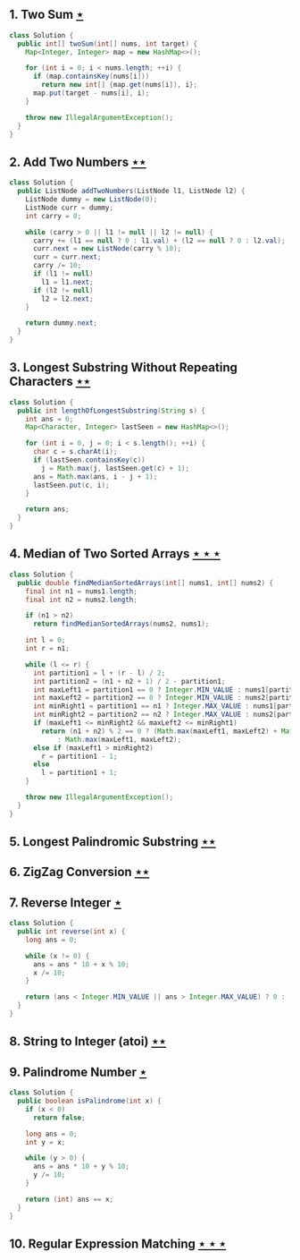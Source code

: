 ## 1. Two Sum [$\star$](https://leetcode.com/problems/two-sum)

```java
class Solution {
  public int[] twoSum(int[] nums, int target) {
    Map<Integer, Integer> map = new HashMap<>();

    for (int i = 0; i < nums.length; ++i) {
      if (map.containsKey(nums[i]))
        return new int[] {map.get(nums[i]), i};
      map.put(target - nums[i], i);
    }

    throw new IllegalArgumentException();
  }
}
```

## 2. Add Two Numbers [$\star\star$](https://leetcode.com/problems/add-two-numbers)

```java
class Solution {
  public ListNode addTwoNumbers(ListNode l1, ListNode l2) {
    ListNode dummy = new ListNode(0);
    ListNode curr = dummy;
    int carry = 0;

    while (carry > 0 || l1 != null || l2 != null) {
      carry += (l1 == null ? 0 : l1.val) + (l2 == null ? 0 : l2.val);
      curr.next = new ListNode(carry % 10);
      curr = curr.next;
      carry /= 10;
      if (l1 != null)
        l1 = l1.next;
      if (l2 != null)
        l2 = l2.next;
    }

    return dummy.next;
  }
}
```

## 3. Longest Substring Without Repeating Characters [$\star\star$](https://leetcode.com/problems/longest-substring-without-repeating-characters)

```java
class Solution {
  public int lengthOfLongestSubstring(String s) {
    int ans = 0;
    Map<Character, Integer> lastSeen = new HashMap<>();

    for (int i = 0, j = 0; i < s.length(); ++i) {
      char c = s.charAt(i);
      if (lastSeen.containsKey(c))
        j = Math.max(j, lastSeen.get(c) + 1);
      ans = Math.max(ans, i - j + 1);
      lastSeen.put(c, i);
    }

    return ans;
  }
}
```

## 4. Median of Two Sorted Arrays [$\star\star\star$](https://leetcode.com/problems/median-of-two-sorted-arrays)

```java
class Solution {
  public double findMedianSortedArrays(int[] nums1, int[] nums2) {
    final int n1 = nums1.length;
    final int n2 = nums2.length;

    if (n1 > n2)
      return findMedianSortedArrays(nums2, nums1);

    int l = 0;
    int r = n1;

    while (l <= r) {
      int partition1 = l + (r - l) / 2;
      int partition2 = (n1 + n2 + 1) / 2 - partition1;
      int maxLeft1 = partition1 == 0 ? Integer.MIN_VALUE : nums1[partition1 - 1];
      int maxLeft2 = partition2 == 0 ? Integer.MIN_VALUE : nums2[partition2 - 1];
      int minRight1 = partition1 == n1 ? Integer.MAX_VALUE : nums1[partition1];
      int minRight2 = partition2 == n2 ? Integer.MAX_VALUE : nums2[partition2];
      if (maxLeft1 <= minRight2 && maxLeft2 <= minRight1)
        return (n1 + n2) % 2 == 0 ? (Math.max(maxLeft1, maxLeft2) + Math.min(minRight1, minRight2)) * 0.5
            : Math.max(maxLeft1, maxLeft2);
      else if (maxLeft1 > minRight2)
        r = partition1 - 1;
      else
        l = partition1 + 1;
    }

    throw new IllegalArgumentException();
  }
}
```

## 5. Longest Palindromic Substring [$\star\star$](https://leetcode.com/problems/longest-palindromic-substring)

## 6. ZigZag Conversion [$\star\star$](https://leetcode.com/problems/zigzag-conversion)

## 7. Reverse Integer [$\star$](https://leetcode.com/problems/reverse-integer)

```java
class Solution {
  public int reverse(int x) {
    long ans = 0;

    while (x != 0) {
      ans = ans * 10 + x % 10;
      x /= 10;
    }

    return (ans < Integer.MIN_VALUE || ans > Integer.MAX_VALUE) ? 0 : (int) ans;
  }
}
```

## 8. String to Integer (atoi) [$\star\star$](https://leetcode.com/problems/string-to-integer-atoi)

## 9. Palindrome Number [$\star$](https://leetcode.com/problems/palindrome-number)

```java
class Solution {
  public boolean isPalindrome(int x) {
    if (x < 0)
      return false;

    long ans = 0;
    int y = x;

    while (y > 0) {
      ans = ans * 10 + y % 10;
      y /= 10;
    }

    return (int) ans == x;
  }
}
```

## 10. Regular Expression Matching [$\star\star\star$](https://leetcode.com/problems/regular-expression-matching)
